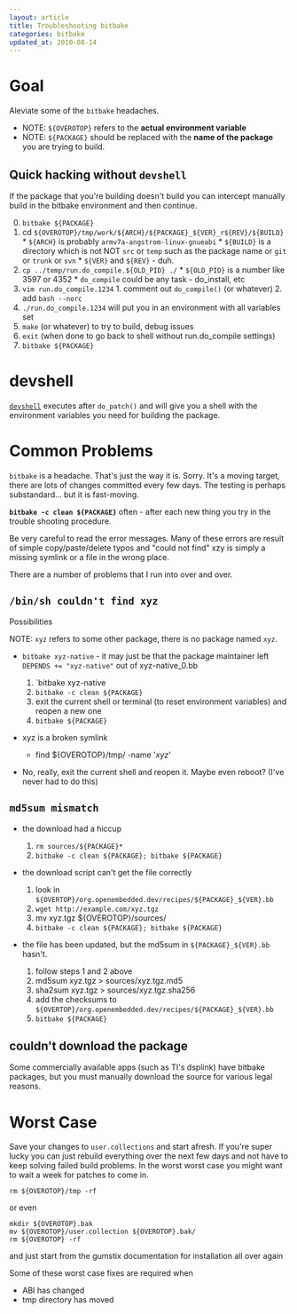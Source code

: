```yaml
---
layout: article
title: Troubleshooting bitbake
categories: bitbake
updated_at: 2010-08-14
---
```

Goal
====

Aleviate some of the `bitbake` headaches.

  * NOTE: `${OVEROTOP}` refers to the **actual environment variable**
  * NOTE: `${PACKAGE}` should be replaced with the **name of the package** you are trying to build.

Quick hacking without `devshell`
-------

If the package that you're building doesn't build you can intercept manually build in the bitbake environment and then continue.

  0. `bitbake ${PACKAGE}`
  1. cd `${OVEROTOP}/tmp/work/${ARCH}/${PACKAGE}_${VER}_r${REV}/${BUILD}`
    * `${ARCH}` is probably `armv7a-angstrom-linux-gnueabi`
    * `${BUILD}` is a directory which is not NOT `src` or `temp` such as the package name or `git` or `trunk` or `svn`
    * `${VER}` and `${REV}` - duh.
  2. `cp ../temp/run.do_compile.${OLD_PID} ./`
    * `${OLD_PID}` is a number like 3597 or 4352
    * `do_compile` could be any task - do_install, etc
  3. `vim run.do_compile.1234`
    1. comment out `do_compile()` (or whatever)
    2. add `bash --norc`
  4. `./run.do_compile.1234` will put you in an environment with all variables set
  5. `make` (or whatever) to try to build, debug issues
  6. `exit` (when done to go back to shell without run.do_compile settings)
  7. `bitbake ${PACKAGE}`

devshell
========

[`devshell`](http://wiki.openembedded.net/index.php/Devshell) executes after `do_patch()` and will give you a shell with the environment variables you need for building the package.

Common Problems
=====================

`bitbake` is a headache. That's just the way it is. Sorry. It's a moving target, there are lots of changes committed every few days. The testing is perhaps substandard... but it is fast-moving.

**`bitbake -c clean ${PACKAGE}`** often - after each new thing you try in the trouble shooting procedure.

Be very careful to read the error messages. Many of these errors are result of simple copy/paste/delete typos and "could not find" xzy is simply a missing symlink or a file in the wrong place.

There are a number of problems that I run into over and over.

`/bin/sh couldn't find xyz`
---------

Possibilities

NOTE: `xyz` refers to some other package, there is no package named `xyz`.

  * `bitbake xyz-native` - it may just be that the package maintainer left `DEPENDS += "xyz-native"` out of xyz-native_0.bb
    1. `bitbake xyz-native
    2. `bitbake -c clean ${PACKAGE}`
    3. exit the current shell or terminal (to reset environment variables) and reopen a new one
    4. `bitbake ${PACKAGE}`

  * xyz is a broken symlink
    * find ${OVEROTOP}/tmp/ -name '*xyz*'

  * No, really, exit the current shell and reopen it. Maybe even reboot? (I've never had to do this)

`md5sum mismatch`
-------

  * the download had a hiccup
    1. `rm sources/${PACKAGE}*`
    2. `bitbake -c clean ${PACKAGE}; bitbake ${PACKAGE}`

  * the download script can't get the file correctly
    1. look in `${OVERTOP}/org.openembedded.dev/recipes/${PACKAGE}_${VER}.bb`
    2. `wget http://example.com/xyz.tgz`
    3. mv xyz.tgz ${OVEROTOP}/sources/
    4. `bitbake -c clean ${PACKAGE}; bitbake ${PACKAGE}` 

  * the file has been updated, but the md5sum in `${PACKAGE}_${VER}.bb` hasn't.
    1. follow steps 1 and 2 above
    2. md5sum xyz.tgz > sources/xyz.tgz.md5
    2. sha2sum xyz.tgz > sources/xyz.tgz.sha256
    3. add the checksums to `${OVERTOP}/org.openembedded.dev/recipes/${PACKAGE}_${VER}.bb`
    4. `bitbake ${PACKAGE}`

couldn't download the package
-------

Some commercially available apps (such as TI's dsplink) have bitbake packages, but you must manually download the source for various legal reasons.
    
Worst Case
=========

Save your changes to `user.collections` and start afresh.
If you're super lucky you can just rebuild everything over the next few days and not have to keep solving failed build problems.
In the worst worst case you might want to wait a week for patches to come in.

    rm ${OVEROTOP}/tmp -rf

or even 

    mkdir ${OVEROTOP}.bak
    mv ${OVEROTOP}/user.collection ${OVEROTOP}.bak/
    rm ${OVEROTOP} -rf

and just start from the gumstix documentation for installation all over again


Some of these worst case fixes are required when

  * ABI has changed
  * tmp directory has moved

